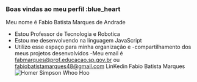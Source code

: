 ### Boas vindas ao meu perfil :blue_heart
Meu nome é Fabio Batista Marques de Andrade
- Estou Professor de Tecnologia e Robotica
- Estou me desenvolvendo na linguagem JavaScript
- Utilizo esse espaço para minha organização e
-compartilhamento dos meus projetos desenvolvidos
-Meu email é fabmarques@prof.educacao.sp.gov.br ou fabiobatistamarques48@gmail.com
LinKedin Fabio Batista Marques
![Homer Simpson Whoo Hoo](https://media1.tenor.com/m/rMn0aXhrK5sAAAAC/homer-simpson-whoo-hoo.gif)
